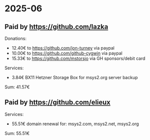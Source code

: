 # 2025-06

## Paid by https://github.com/lazka

Donations:

* 12.40€ to https://github.com/jon-turney via paypal
* 10.00€ to https://github.com/github-cygwin via paypal
* 15.33€ to https://github.com/mstorsjo via GH sponsors/debit card

Services:

* 3.84€ BX11 Hetzner Storage Box for msys2.org server backup

Sum: 41.57€

## Paid by https://github.com/elieux

Services:

* 55.51€ domain renewal for: msys2.com, msys2.net, msys2.org

Sum: 55.51€

